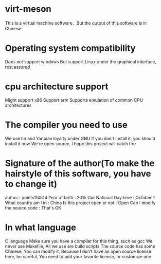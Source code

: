 # virt-meson
This is a virtual machine software，But the output of this software is in Chinese

# Operating system compatibility
Does not support windows
But support Linux under the graphical interface, rest assured

# cpu architecture support
Might support x86
Support arm
Supports emulation of common CPU architectures

# The compiler you need to use
We use tin and Yanbian loyalty under GNU
If you don't install it, you should install it now
We're open source, I hope this project will catch fire

# Signature of the author(To make the hairstyle of this software, you have to change it)
author : points114514
Year of birth : 2015
Our National Day here : October 1
What country am I in : China
Is this project open or not : Open
Can I modify the source code : That's OK

# In what language
C language
Make sure you have a compiler for this thing, such as gcc
We never use Makefile, All we use are build scripts
The source code has some Chinese, You can modify it, Because I don't have an open source license here, be careful, You need to add your favorite license, or customize one

